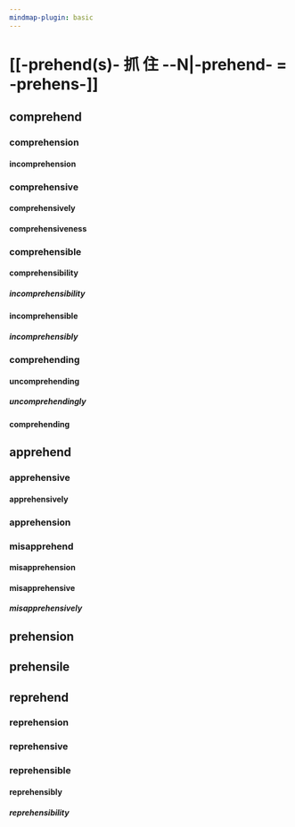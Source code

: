 ```yaml
---
mindmap-plugin: basic
---
```


# [[-prehend(s)- 抓 住 --N|-prehend- = -prehens-]]

## comprehend

### comprehension

#### incomprehension

### comprehensive

#### comprehensively

#### comprehensiveness

### comprehensible

#### comprehensibility

##### incomprehensibility

#### incomprehensible

##### incomprehensibly

### comprehending

#### uncomprehending

##### uncomprehendingly

#### comprehending

## apprehend

### apprehensive

#### apprehensively

### apprehension

### misapprehend

#### misapprehension

#### misapprehensive

##### misapprehensively

## prehension

## prehensile

## reprehend

### reprehension

### reprehensive

### reprehensible

#### reprehensibly

##### reprehensibility
